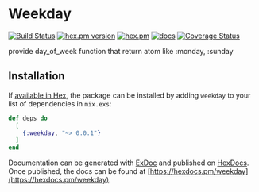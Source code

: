 # Weekday

[![Build Status](https://travis-ci.com/eiel/weekday.svg?branch=master)](https://travis-ci.com/eiel/weekday)
[![hex.pm version](https://img.shields.io/hexpm/v/weekday.svg)](https://hex.pm/packages/weekday)
[![hex.pm](https://img.shields.io/hexpm/l/weekday.svg)](https://github.com/eiel/weekday/blob/master/LICENSE)
[![docs](https://inch-ci.org/github/eiel/weekday.svg?branch=master)](https://inch-ci.org/github/eiel/weekday)
[![Coverage Status](https://coveralls.io/repos/github/eiel/weekday/badge.svg?branch=master)](https://coveralls.io/github/eiel/weekday?branch=master)

provide day_of_week function that return atom like :monday, :sunday

## Installation

If [available in Hex](https://hex.pm/docs/publish), the package can be installed
by adding `weekday` to your list of dependencies in `mix.exs`:

```elixir
def deps do
  [
    {:weekday, "~> 0.0.1"}
  ]
end
```

Documentation can be generated with [ExDoc](https://github.com/elixir-lang/ex_doc)
and published on [HexDocs](https://hexdocs.pm). Once published, the docs can
be found at [https://hexdocs.pm/weekday](https://hexdocs.pm/weekday).
